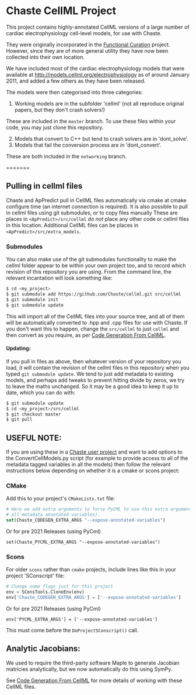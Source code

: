 # Chaste CellML Project
This project contains highly-annotated CellML versions of a large number of
cardiac electrophysiology cell-level models, for use with Chaste.  

They were originally incorporated in the [Functional Curation] project.
However, since they are of more general utility they have now been collected
into their own location.

We have included most of the cardiac electrophysiology models that were available
at <http://models.cellml.org/electrophysiology> as of around January 2011, and added a few others as they have been released.

The models were then categorised into three categories:
 1. Working models are in the subfolder 'cellml' (not all reproduce original papers, but they don't crash solvers!)

These are included in the `master` branch. To use these files within your code, you may just clone this repository. 

 2. Models that convert to C++ but tend to crash solvers are in 'dont_solve'.
 3. Models that fail the conversion process are in 'dont_convert'.

These are both included in the `notworking` branch.

=======
## Pulling in cellml files
Chaste and ApPredict pull in CellML files automatically via cmake at cmake configure time (an internet connection is required). It is also possible to pull in cellml files using git submodules, or to copy files manually
These are places in `<ApPredict>/src/cellml` *do not* place any other code or cellml files in this location.
Additional CellML files can be places in `<ApPredict>/src/extra_models`.

### Submodules

You can also make use of the git submodules functionality to make
the cellml folder appear to be within your own project too, and to record which revision of this repository you are using.
From the command line, the relevant incantation will look something like:

```sh
$ cd <my_project>
$ git submodule add https://github.com/Chaste/cellml.git src/cellml
$ git submodule init
$ git submodule update
```
This will import all of the CellML files into your source tree, and all of them will be automatically converted to .hpp and .cpp files for use with Chaste. If you don't want this to happen, change the ```src/cellml``` to just ```cellml``` and then convert as you require, as per [Code Generation From CellML].

#### Updating: 

If you pull in files as above, then whatever version of your repository 
you load, it will contain the revision of the cellml files in this repository when you typed ```git submodule update```. 
We tend to just add metadata to existing models, and perhaps add tweaks to prevent hitting divide by zeros, we try to leave the maths unchanged. So it may be a good idea to keep it up to date, which you can do with:

```sh
$ git submodule update
$ cd <my_project>/src/cellml
$ git checkout master
$ git pull
```


## USEFUL NOTE:
If you are using these in a [Chaste user project] and want to add options to the ConvertCellModels.py script (for example to provide access to all of the metadata tagged variables in all the models) then follow the relevant instructions below depending on whether it is a cmake or scons project:

### CMake

Add this to your project's ```CMakeLists.txt``` file:

```cmake
# Here we add extra arguments to force PyCML to use this extra argument (make Get and Set methods for 
# all metadata annotated variables).  
set(Chaste_CODEGEN_EXTRA_ARGS "--expose-annotated-variables")
```
Or for pre 2021 Releases (using PyCml)
```
set(Chaste_PYCML_EXTRA_ARGS "--expose-annotated-variables")
```

### Scons
For older ```scons``` rather than ```cmake``` projects, include lines like this in your project
'SConscript' file:

```python
# Change some flags just for this project
env = SConsTools.CloneEnv(env)
env['Chaste_CODEGEN_EXTRA_ARGS'] = ['--expose-annotated-variables']
```
Or for pre 2021 Releases (using PyCml)
```
env['PYCML_EXTRA_ARGS'] = ['--expose-annotated-variables']
```

This must come before the ```DoProjectSConscript()``` call. 

## Analytic Jacobians:
We used to require the third-party software Maple to generate Jacobian matricies analytically, but we now automatically do this using SymPy.

See [Code Generation From CellML] for more details of working with these CellML files.

[Code Generation From CellML]: <https://chaste.cs.ox.ac.uk/trac/wiki/ChasteGuides/CodeGenerationFromCellML>
[Functional Curation]: <https://chaste.cs.ox.ac.uk/trac/wiki/FunctionalCuration>
[Chaste user project]: <https://chaste.cs.ox.ac.uk/trac/wiki/InstallGuides/CheckoutUserProject>
